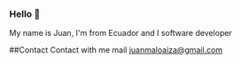 ### Hello 👋
My name is Juan, I'm from Ecuador and I software developer
<!--
**juanmaloaiza/juanmaloaiza** is a ✨ _special_ ✨ repository because its `README.md` (this file) appears on your GitHub profile.
##Skills

* Using spring boot in Producction since 2017
* Java EE developer
* Critical thinking, decision-making and problem solving
* Few month learn Python using Fast API

Here are some ideas to get you started:

- 🔭 I’m currently working on CFN
- 🌱 I’m currently learning ...
- 👯 I’m looking to collaborate on ...
- 🤔 I’m looking for help with ...
- 💬 Ask me about developer
- 📫 How to reach me: ...
- 😄 Pronouns: ...
- ⚡ Fun fact: ...
-->
##Contact
Contact with me mail juanmaloaiza@gmail.com
